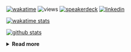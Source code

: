 [![wakatime](https://wakatime.com/badge/user/ddf27f94-292a-4343-b7eb-1143a4c6cf87.svg)](https://wakatime.com/@ddf27f94-292a-4343-b7eb-1143a4c6cf87)
![views](https://komarev.com/ghpvc/?username=chck&color=blueviolet)
[![speakerdeck](https://img.shields.io/badge/Speaker_Deck-chck-8a2be2?style=flat-square&logo=speaker-deck)](https://speakerdeck.com/chck)
[![linkedin](https://img.shields.io/badge/LinkedIn-chck-8a2be2?style=flat-square&logo=linkedin)](https://www.linkedin.com/in/chck/)

[![wakatime stats](https://github-readme-stats-nine-umber-51.vercel.app/api/wakatime?username=chck&layout=compact&count_private=true&hide_title=true&hide=Other&theme=buefy&langs_count=14)](https://wakatime.com/@chck?rank=me)

[![github stats](https://github-readme-stats-nine-umber-51.vercel.app/api?username=chck&count_private=true&show_icons=true&hide_title=true&theme=buefy)](https://github.com/anuraghazra/github-readme-stats)

<details>
  <summary><b>Read more</b></summary>
  <br>

  <!--START_SECTION:waka-->
**🐱 My GitHub Data** 

> 📦 132.7 kB Used in GitHub's Storage 
 > 
> 💼 Opted to Hire
 > 
> 📜 133 Public Repositories 
 > 
> 🔑 24 Private Repositories 
 > 
**I'm a Night 🦉** 

```text
🌞 Morning                1429 commits        ████░░░░░░░░░░░░░░░░░░░░░   17.71 % 
🌆 Daytime                2356 commits        ███████░░░░░░░░░░░░░░░░░░   29.19 % 
🌃 Evening                2254 commits        ███████░░░░░░░░░░░░░░░░░░   27.93 % 
🌙 Night                  2032 commits        ██████░░░░░░░░░░░░░░░░░░░   25.18 % 
```
📅 **I'm Most Productive on Thursday** 

```text
Monday                   1451 commits        ████░░░░░░░░░░░░░░░░░░░░░   17.98 % 
Tuesday                  1312 commits        ████░░░░░░░░░░░░░░░░░░░░░   16.26 % 
Wednesday                1497 commits        █████░░░░░░░░░░░░░░░░░░░░   18.55 % 
Thursday                 1755 commits        █████░░░░░░░░░░░░░░░░░░░░   21.74 % 
Friday                   832 commits         ███░░░░░░░░░░░░░░░░░░░░░░   10.31 % 
Saturday                 521 commits         ██░░░░░░░░░░░░░░░░░░░░░░░   06.46 % 
Sunday                   703 commits         ██░░░░░░░░░░░░░░░░░░░░░░░   08.71 % 
```


📊 **This Week I Spent My Time On** 

```text
💬 Programming Languages: 
Other                    7 hrs 18 mins       ███████████░░░░░░░░░░░░░░   45.77 % 
Terraform                4 hrs 17 mins       ███████░░░░░░░░░░░░░░░░░░   26.84 % 
YAML                     1 hr 19 mins        ██░░░░░░░░░░░░░░░░░░░░░░░   08.30 % 
Python                   54 mins             █░░░░░░░░░░░░░░░░░░░░░░░░   05.71 % 
TOML                     53 mins             █░░░░░░░░░░░░░░░░░░░░░░░░   05.56 % 

🔥 Editors: 
Chrome                   10 hrs 5 mins       ████████████████░░░░░░░░░   63.10 % 
PyCharm                  3 hrs 31 mins       ██████░░░░░░░░░░░░░░░░░░░   22.07 % 
Zed                      2 hrs 10 mins       ███░░░░░░░░░░░░░░░░░░░░░░   13.58 % 
Neovim                   11 mins             ░░░░░░░░░░░░░░░░░░░░░░░░░   01.25 % 
```

**I Mostly Code in Python** 

```text
Python                   47 repos            ████████░░░░░░░░░░░░░░░░░   33.57 % 
Jupyter Notebook         19 repos            ███░░░░░░░░░░░░░░░░░░░░░░   13.57 % 
Ruby                     11 repos            ██░░░░░░░░░░░░░░░░░░░░░░░   07.86 % 
HCL                      6 repos             █░░░░░░░░░░░░░░░░░░░░░░░░   04.29 % 
TypeScript               6 repos             █░░░░░░░░░░░░░░░░░░░░░░░░   04.29 % 
```



**Timeline**

![Lines of Code chart](https://raw.githubusercontent.com/chck/chck/main/assets/bar_graph.png)


 Last Updated on 2025-08-06 02:33 UTC
<!--END_SECTION:waka-->
</details>

